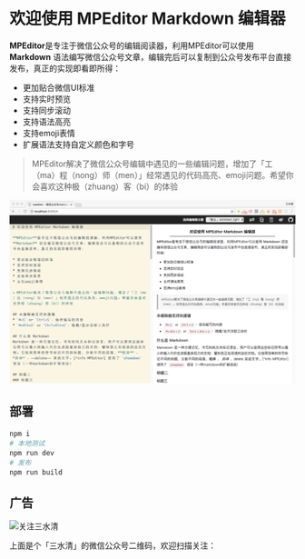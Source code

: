 # 欢迎使用 MPEditor Markdown 编辑器

**MPEditor**是专注于微信公众号的编辑阅读器，利用MPEditor可以使用 **Markdown** 语法编写微信公众号文章，编辑完后可以复制到公众号发布平台直接发布，真正的实现即看即所得：

* 更加贴合微信UI标准
* 支持实时预览
* 支持同步滚动
* 支持语法高亮
* 支持emoji表情
* 扩展语法支持自定义颜色和字号

> MPEditor解决了微信公众号编辑中遇见的一些编辑问题，增加了「工（ma）程（nong）师（men）」经常遇见的代码高亮、emoji问题。希望你会喜欢这种极（zhuang）客（bi）的体验

![MPEditor](./mpeditor.png)

## 部署

```bash
npm i
# 本地测试
npm run dev
# 发布
npm run build
```

## 广告
![关注三水清](https://raw.githubusercontent.com/ksky521/mpeditor/master/static/qrcode_for_me.jpg)

上面是个「三水清」的微信公众号二维码，欢迎扫描关注：

